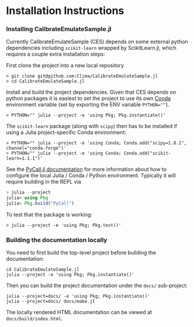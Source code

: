 # Installation Instructions

### Installing CalibrateEmulateSample.jl

Currently CalibrateEmulateSample (CES) depends on some external python dependencies 
including `scikit-learn` wrapped by ScikitLearn.jl, which requires a couple extra 
installation steps:

First clone the project into a new local repository

```
> git clone git@github.com:Clima/CalibrateEmulateSample.jl
> cd CalibrateEmulateSample.jl
```

Install and build the project dependencies. Given that CES depends on python packages 
it is easiest to set the project to use its own 
[Conda](https://docs.conda.io/en/latest/miniconda.html) environment variable
(set by exporting the ENV variable `PYTHON=""`).

```
> PYTHON="" julia --project -e 'using Pkg; Pkg.instantiate()'
```


The `scikit-learn` package (along with `scipy`) then has to be installed if using a Julia project-specific Conda environment:

```
> PYTHON="" julia --project -e 'using Conda; Conda.add("scipy=1.8.1", channel="conda-forge")'
> PYTHON="" julia --project -e 'using Conda; Conda.add("scikit-learn=1.1.1")'

```

See the [PyCall.jl documentation](https://github.com/JuliaPy/PyCall.jl#specifying-the-python-version) 
for more information about how to configure the local Julia / Conda / Python environment. Typically it will require building in the 
REPL via
```julia
> julia --project
julia> using Pkg
julia> Pkg.build("PyCall")
```

To test that the package is working:

```
> julia --project -e 'using Pkg; Pkg.test()'
```


### Building the documentation locally

You need to first build the top-level project before building the documentation:

```
cd CalibrateEmulateSample.jl
julia --project -e 'using Pkg; Pkg.instantiate()'
```

Then you can build the project documentation under the `docs/` sub-project:

```
julia --project=docs/ -e 'using Pkg; Pkg.instantiate()'
julia --project=docs/ docs/make.jl
```

The locally rendered HTML documentation can be viewed at `docs/build/index.html`.
